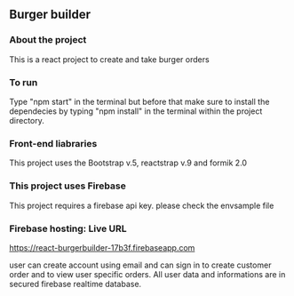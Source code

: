 ## Burger builder

### About the project
This is a react project to create and take burger orders

### To run
Type "npm start" in the terminal but before that make sure to install the dependecies by typing "npm install" in the terminal within the project directory.

### Front-end liabraries
This project uses the Bootstrap v.5, reactstrap v.9 and formik 2.0

### This project uses Firebase
This project requires a firebase api key. please check the envsample file

### Firebase hosting: Live URL
https://react-burgerbuilder-17b3f.firebaseapp.com

user can create account using email and can sign in to create customer order and to view user specific orders. All user data and informations are in secured firebase realtime database. 